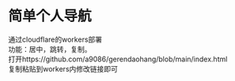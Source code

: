 # 简单个人导航
通过cloudflare的workers部署<br/>
功能：居中，跳转，复制。<br/>
打开https://github.com/a9086/gerendaohang/blob/main/index.html<br/>
复制粘贴到workers内修改链接即可<br/>
